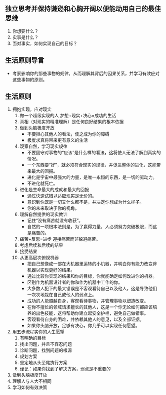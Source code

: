 ## 独立思考并保持谦逊和心胸开阔以便能动用自己的最佳思维
1. 你想要什么？
2. 实事是什么？
3. 面对事实，如何实现自己的目标？

## 生活原则导言
- 考察影响你的那些事物的规律，从而理解其背后的因果关系，并学习有效应对这些事物的原则。

## 生活原则
1. 拥抱实现，应对现实
    1. 做一个超级实现的人 梦想+现实+决心=成功的生活
    2. 真相（对现实的精准理解）是任何良好结果的根本依据
    3. 做到头脑极度开放
        - 不要担心其他人的看法，使之成为你的障碍
        -  极度求真将带来更有意义的生活
    4. 观察自然，学习现实规律
        - 不要固守对事物的“应该”是什么样的看法，这将使人无法了解到真实的情况。
        - 一个东西要“好”，就必须符合现实的规律，并促进整体的进化，这能带来最大的回报。
        - 进化是宇宙中最强大的力量，是唯一永恒的东西，是一切的驱动力。
        - 不进化就死亡。
    5. 进化是生命最大的成就和最大的回报
        - 通过快速试错以适应现实是无价的。
        - 意识到你既是一切又什么都不是，并决定你想成为什么样子。
        - 你的未来取决于你的视角。
    6. 理解自然提供的现实教训
        - 记住“没有痛苦就没有收获”。
        - 自然的一项根本法则是，为了赢得力量，人必须努力突破极限，而这是痛苦的。
    7. 痛苦+反思=进步 迎接痛苦而非躲避痛苦。
    8. 考虑后续和后续的结果
    9. 接受结果
    10. 从更高层次俯视机器
        - 把自己想像成一部在大机器里运转的小机器，并明白你有能力改变斧机器以实现更好的结果。
        - 通过比较你实现的结果和你的目标，你就能确定如何改进你的机器。
        - 区别作为机器设计者的你和作为机器中工作的你。
        - 大多数人犯下的最大错误是不客观看待自己以及他人，这是导致他们一次次地栽在自己或他人的弱点上。
        - 成功的人能超越自身，客观看待事物，并管理事物以塑造改变。
        - 在你不擅长的领域请求擅长的其他人，这是一个你无论如何都应该培养的出色技能，这将帮助你建立起安全护栏，避免自己做错事。
        - 客观看待自身的困难，并依赖其他人的意见，以及全部证据。
        - 如果你头脑开放，足够有决心，你几乎可以实现任何愿望。
2. 用五步流程实你的人生愿望
    1. 有明确的目标
    2. 找出问题，并且不容忍问题
    3. 诊断问题，找到问题的根源
    4. 规划方案
    5. 坚定地从头至尾执行方案
    6. 谨记：如果你找到了解决方案，弱点是不重要的
3. 做到头脑极度开放
4. 理解人与人大不相同
5. 学习如何有效决策
